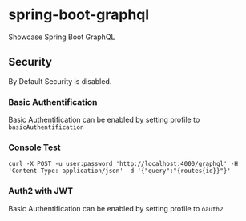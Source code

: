 # spring-boot-graphql
Showcase Spring Boot GraphQL







## Security 
By Default Security is disabled. 

### Basic Authentification 
Basic Authentification can be enabled by setting profile to `basicAuthentification`

### Console Test 

``` console
curl -X POST -u user:password 'http://localhost:4000/graphql' -H 'Content-Type: application/json' -d '{"query":"{routes{id}}"}'
```

### Auth2 with JWT 
Basic Authentification can be enabled by setting profile to `oauth2` 